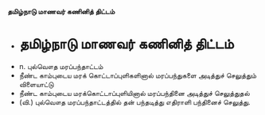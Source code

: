 **தமிழ்நாடு மாணவர் கணினித் திட்டம்**
- # தமிழ்நாடு மாணவர் கணினித் திட்டம்
- n. புல்வௌத மரப்பந்தாட்டம்
- நீண்ட காம்புடைய மரக் கொட்டாப்புளிகளினால் மரப்பந்துகளை அடித்துச் செலுத்தும் விளையாட்டு
- நீண்ட காம்புடைய மரக்கொட்டாப்புளியினால் மரப்பந்தினை அடித்துச் செலுத்துதல்
- (வி.) புல்வௌத மரப்பந்தாட்டத்தில் தன் பந்தடித்து எதிராளி பந்தினைச் செலுத்து.

